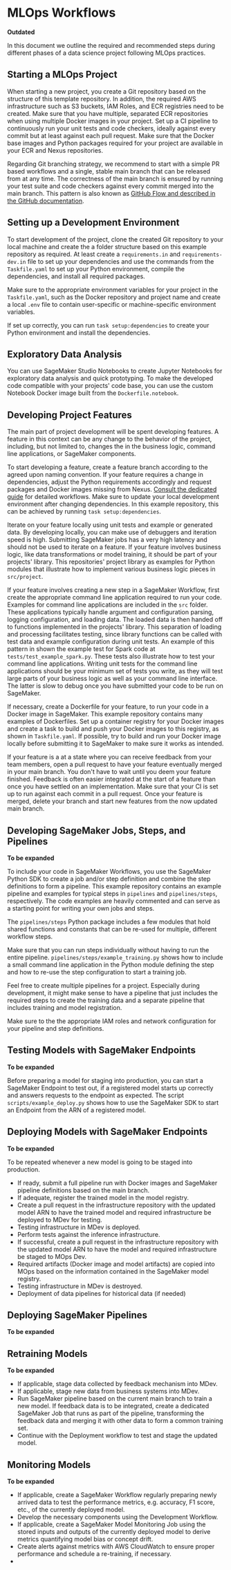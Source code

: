 # MLOps Workflows

**Outdated**

In this document we outline the required and recommended steps during different phases of a data science project following MLOps practices.

## Starting a MLOps Project

When starting a new project, you create a Git repository based on the structure of this template repository.
In addition, the required AWS infrastructure such as S3 buckets, IAM Roles, and ECR registries need to be created.
Make sure that you have multiple, separated ECR repositories when using multiple Docker images in your project.
Set up a CI pipeline to continuously run your unit tests and code checkers, ideally against every commit but at least against each pull request.
Make sure that the Docker base images and Python packages required for your project are available in your ECR and Nexus repositories.

Regarding Git branching strategy, we recommend to start with a simple PR based workflows and a single, stable main branch that can be released from at any time.
The correctness of the main branch is ensured by running your test suite and code checkers against every commit merged into the main branch.
This pattern is also known as [GitHub Flow and described in the GitHub documentation](https://docs.github.com/en/get-started/quickstart/github-flow).

## Setting up a Development Environment

To start development of the project, clone the created Git repository to your local machine and create the a folder structure based on this example repository as required.
At least create a `requirements.in` and `requirements-dev.in` file to set up your dependencies and use the commands from the `Taskfile.yaml` to set up your Python environment, compile the dependencies, and install all required packages.

Make sure to the appropriate environment variables for your project in the `Taskfile.yaml`, such as the Docker repository and project name and create a local `.env` file to contain user-specific or machine-specific environment variables.

If set up correctly, you can run `task setup:dependencies` to create your Python environment and install the dependencies.

## Exploratory Data Analysis

You can use SageMaker Studio Notebooks to create Jupyter Notebooks for exploratory data analysis and quick prototyping.
To make the developed code compatible with your projects' code base, you can use the custom Notebook Docker image built from the `Dockerfile.notebook`.

## Developing Project Features

The main part of project development will be spent developing features.
A feature in this context can be any change to the behavior of the project, including, but not limited to, changes the in the business logic, command line applications, or SageMaker components.

To start developing a feature, create a feature branch according to the agreed upon naming convention.
If your feature requires a change in dependencies, adjust the Python requirements accordingly and request packages and Docker images missing from Nexus.
[Consult the dedicated guide](dependencies.md) for detailed workflows.
Make sure to update your local development environment after changing dependencies.
In this example repository, this can be achieved by running `task setup:dependencies`.

Iterate on your feature locally using unit tests and example or generated data.
By developing locally, you can make use of debuggers and iteration speed is high.
Submitting SageMaker jobs has a very high latency and should not be used to iterate on a feature.
If your feature involves business logic, like data transformations or model training, it should be part of your projects' library.
This repositories' project library as examples for Python modules that illustrate how to implement various business logic pieces in `src/project`.

If your feature involves creating a new step in a SageMaker Workflow, first create the appropriate command line application required to run your code.
Examples for command line applications are included in the `src` folder.
These applications typically handle argument and configuration parsing, logging configuration, and loading data.
The loaded data is then handed off to functions implemented in the projects' library.
This separation of loading and processing facilitates testing, since library functions can be called with test data and example configuration during unit tests.
An example of this pattern in shown the example test for Spark code at `tests/test_example_spark.py`.
These tests also illustrate how to test your command line applications.
Writing unit tests for the command line applications should be your minimum set of tests you write, as they will test large parts of your business logic as well as your command line interface.
The latter is slow to debug once you have submitted your code to be run on SageMaker.

If necessary, create a Dockerfile for your feature, to run your code in a Docker image in SageMaker.
This example repository contains many examples of Dockerfiles.
Set up a container registry for your Docker images and create a task to build and push your Docker images to this registry, as shown in `Taskfile.yaml`.
If possible, try to build and run your Docker image locally before submitting it to SageMaker to make sure it works as intended.

If your feature is a at a state where you can receive feedback from your team members, open a pull request to have your feature eventually merged in your main branch.
You don't have to wait until you deem your feature finished.
Feedback is often easier integrated at the start of a feature than once you have settled on an implementation.
Make sure that your CI is set up to run against each commit in a pull request.
Once your feature is merged, delete your branch and start new features from the now updated main branch.

## Developing SageMaker Jobs, Steps, and Pipelines

**To be expanded**

To include your code in SageMaker Workflows, you use the SageMaker Python SDK to create a job and/or step definition and combine the step definitions to form a pipeline.
This example repository contains an example pipeline and examples for typical steps in `pipelines` and `pipelines/steps`, respectively.
The code examples are heavily commented and can serve as a starting point for writing your own jobs and steps.

The `pipelines/steps` Python package includes a few modules that hold shared functions and constants that can be re-used for multiple, different workflow steps.

Make sure that you can run steps individually without having to run the entire pipeline.
`pipelines/steps/example_training.py` shows how to include a small command line application in the Python module defining the step and how to re-use the step configuration to start a training job.

Feel free to create multiple pipelines for a project.
Especially during development, it might make sense to have a pipeline that just includes the required steps to create the training data and a separate pipeline that includes training and model registration.

Make sure to the the appropriate IAM roles and network configuration for your pipeline and step definitions.

## Testing Models with SageMaker Endpoints

**To be expanded**

Before preparing a model for staging into production, you can start a SageMaker Endpoint to test out, if a registered model starts up correctly and answers requests to the endpoint as expected.
The script `scripts/example_deploy.py` shows how to use the SageMaker SDK to start an Endpoint from the ARN of a registered model.

## Deploying Models with SageMaker Endpoints

**To be expanded**

To be repeated whenever a new model is going to be staged into production.

- If ready, submit a full pipeline run with Docker images and SageMaker pipeline definitions based on the main branch.
- If adequate, register the trained model in the model registry.
- Create a pull request in the infrastructure repository with the updated model ARN to have the trained model and required infrastructure be deployed to MDev for testing.
- Testing infrastructure in MDev is deployed.
- Perform tests against the inference infrastructure.
- If successful, create a pull request in the infrastructure repository with the updated model ARN to have the model and required infrastructure be staged to MOps Dev.
- Required artifacts (Docker image and model artifacts) are copied into MOps based on the information contained in the SageMaker model registry.
- Testing infrastructure in MDev is destroyed.
- Deployment of data pipelines for historical data (if needed)

## Deploying SageMaker Pipelines

**To be expanded**

## Retraining Models

**To be expanded**

- If applicable, stage data collected by feedback mechanism into MDev.
- If applicable, stage new data from business systems into MDev.
- Run SageMaker pipeline based on the current main branch to train a new model. If feedback data is to be integrated, create a dedicated SageMaker Job that runs as part of the pipeline, transforming the feedback data and merging it with other data to form a common training set.
- Continue with the Deployment workflow to test and stage the updated model.

## Monitoring Models

**To be expanded**

- If applicable, create a SageMaker Workflow regularly preparing newly arrived data to test the performance metrics, e.g. accuracy, F1 score, etc., of the currently deployed model.
- Develop the necessary components using the Development Workflow.
- If applicable, create a SageMaker Model Monitoring Job using the stored inputs and outputs of the currently deployed model to derive metrics quantifying model bias or concept drift.
- Create alerts against metrics with AWS CloudWatch to ensure proper performance and schedule a re-training, if necessary.
-
